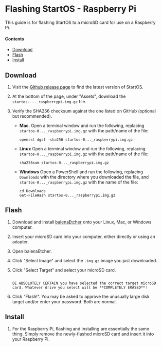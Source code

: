 # Flashing StartOS - Raspberry Pi

This guide is for flashing StartOS to a microSD card for use on a Raspberry Pi.

#### Contents

- [Download](#download)
- [Flash](#flash)
- [Install](#install)

## Download

1.  Visit the [Github release page](https://github.com/Start9Labs/start-os/releases/latest) to find the latest version of StartOS.

1.  At the bottom of the page, under "Assets", download the `startos-..._raspberrypi.img.gz` file.

1.  Verify the SHA256 checksum against the one listed on GitHub (optional but recommended).

    - **Mac**. Open a terminal window and run the following, replacing `startos-0..._raspberrypi.img.gz` with the path/name of the file:

          openssl dgst -sha256 startos-0..._raspberrypi.img.gz

    - **Linux** Open a terminal window and run the following, replacing `startos-0..._raspberrypi.img.gz` with the path/name of the file:

          sha256sum startos-0..._raspberrypi.img.gz

    - **Windows** Open a PowerShell and run the following, replacing `Downloads` with the directory where you downloaded the file, and `startos-0..._raspberrypi.img.gz` with the name of the file:

          cd Downloads
          Get-FileHash startos-0..._raspberrypi.img.gz

## Flash

1. Download and install [balenaEtcher](https://www.balena.io/etcher) onto your Linux, Mac, or Windows computer.

1. Insert your microSD card into your computer, either directly or using an adapter.

1. Open balenaEtcher.

1. Click "Select Image" and select the `.img.gz` image you just downloaded.

1. Click "Select Target" and select your microSD card.

   ```admonish warning

   BE ABSOLUTELY CERTAIN you have selected the correct target microSD card. Whatever drive you select will be **COMPLETELY ERASED**!
   ```

1. Click "Flash!". You may be asked to approve the unusually large disk target and/or enter your password. Both are normal.

## Install

1. For the Raspberry Pi, flashing and installing are essentially the same thing. Simply remove the newly-flashed microSD card and insert it into your Raspberry Pi.
